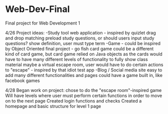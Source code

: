 # Web-Dev-Final
Final project for Web Development 1

4/26
Project ideas:
-Study tool web application - inspired by quizlet
  drag and drop matching
  preload study questions, or should users input study questions?
  show definition, user must type term
-Game - 
  could be inspired by Object Oriented final project - go fish card game
  could be a different kind of card game, but card game relied on Java objects as the cards
  would have to have many different levels of functionality to fully show class material
  maybe a virtual escape room, user would have to do certain actions to "escape" - inspired by that idiot test app
-Blog / Social media site
  easy to add many different functionalities and pages
  could have a game built in, like facebook games

4/28
Began work on project: chose to do the "escape room"-inspired game
  Will have levels where user must perform certain functions in order to move on to the next page
Created login functions and checks
Created a homepage and basic structure for level 1 page
